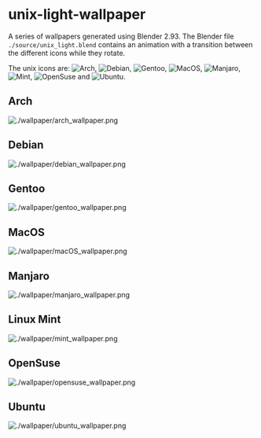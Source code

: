 # unix-light-wallpaper

A series of wallpapers generated using Blender 2.93.
The Blender file `./source/unix_light.blend` contains an animation with a transition between the different icons while they rotate.

The unix icons are:
  ![Arch](#arch), ![Debian](#debian), ![Gentoo](#gentoo), ![MacOS](#macos), ![Manjaro](#manjaro), ![Mint](#linux-mint), ![OpenSuse](#opensuse) and ![Ubuntu](#ubuntu).


## Arch
![./wallpaper/arch_wallpaper.png](./wallpaper/arch_wallpaper.png)

## Debian
![./wallpaper/debian_wallpaper.png](./wallpaper/debian_wallpaper.png)

## Gentoo
![./wallpaper/gentoo_wallpaper.png](./wallpaper/gentoo_wallpaper.png)

## MacOS
![./wallpaper/macOS_wallpaper.png](./wallpaper/macOS_wallpaper.png)

## Manjaro
![./wallpaper/manjaro_wallpaper.png](./wallpaper/manjaro_wallpaper.png)

## Linux Mint
![./wallpaper/mint_wallpaper.png](./wallpaper/mint_wallpaper.png)

## OpenSuse
![./wallpaper/opensuse_wallpaper.png](./wallpaper/opensuse_wallpaper.png)

## Ubuntu
![./wallpaper/ubuntu_wallpaper.png](./wallpaper/ubuntu_wallpaper.png)
